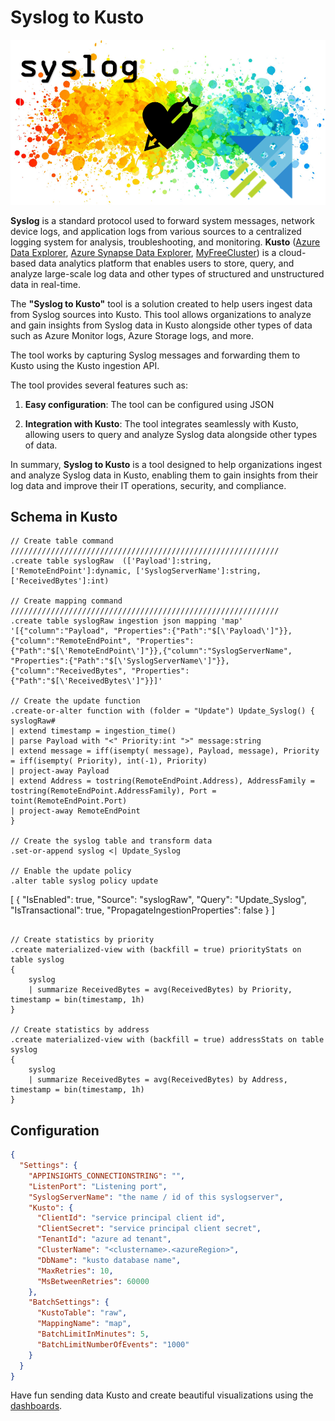 # Syslog to Kusto

![the logo](media/logo.png)

**Syslog** is a standard protocol used to forward system messages, network device logs, and application logs from various sources to a centralized logging system for analysis, troubleshooting, and monitoring. **Kusto** ([Azure Data Explorer](https://azure.microsoft.com/services/data-explorer/), [Azure Synapse Data Explorer](https://docs.microsoft.com/azure/synapse-analytics/data-explorer/data-explorer-overview), [MyFreeCluster](https://aka.ms/kustofree)) is a cloud-based data analytics platform that enables users to store, query, and analyze large-scale log data and other types of structured and unstructured data in real-time.

The **"Syslog to Kusto"** tool is a solution created to help users ingest data from Syslog sources into Kusto. This tool allows organizations to analyze and gain insights from Syslog data in Kusto alongside other types of data such as Azure Monitor logs, Azure Storage logs, and more.

The tool works by capturing Syslog messages and forwarding them to Kusto using the Kusto ingestion API.

The tool provides several features such as:

1. **Easy configuration**: The tool can be configured using JSON

1. **Integration with Kusto**: The tool integrates seamlessly with Kusto, allowing users to query and analyze Syslog data alongside other types of data.

In summary, **Syslog to Kusto** is a tool designed to help organizations ingest and analyze Syslog data in Kusto, enabling them to gain insights from their log data and improve their IT operations, security, and compliance.

## Schema in Kusto

```kusto
// Create table command
////////////////////////////////////////////////////////////
.create table syslogRaw  (['Payload']:string, ['RemoteEndPoint']:dynamic, ['SyslogServerName']:string, ['ReceivedBytes']:int)

// Create mapping command
////////////////////////////////////////////////////////////
.create table syslogRaw ingestion json mapping 'map' '[{"column":"Payload", "Properties":{"Path":"$[\'Payload\']"}},{"column":"RemoteEndPoint", "Properties":{"Path":"$[\'RemoteEndPoint\']"}},{"column":"SyslogServerName", "Properties":{"Path":"$[\'SyslogServerName\']"}},{"column":"ReceivedBytes", "Properties":{"Path":"$[\'ReceivedBytes\']"}}]'

// Create the update function
.create-or-alter function with (folder = "Update") Update_Syslog() {
syslogRaw#
| extend timestamp = ingestion_time()
| parse Payload with "<" Priority:int ">" message:string
| extend message = iff(isempty( message), Payload, message), Priority = iff(isempty( Priority), int(-1), Priority)
| project-away Payload
| extend Address = tostring(RemoteEndPoint.Address), AddressFamily = tostring(RemoteEndPoint.AddressFamily), Port = toint(RemoteEndPoint.Port)
| project-away RemoteEndPoint
}

// Create the syslog table and transform data
.set-or-append syslog <| Update_Syslog

// Enable the update policy
.alter table syslog policy update
```
[
    {
        "IsEnabled": true,
        "Source": "syslogRaw",
        "Query": "Update_Syslog",
        "IsTransactional": true,
        "PropagateIngestionProperties": false
    }
]
```

// Create statistics by priority
.create materialized-view with (backfill = true) priorityStats on table syslog
{
    syslog
    | summarize ReceivedBytes = avg(ReceivedBytes) by Priority, timestamp = bin(timestamp, 1h)
}

// Create statistics by address
.create materialized-view with (backfill = true) addressStats on table syslog
{
    syslog
    | summarize ReceivedBytes = avg(ReceivedBytes) by Address, timestamp = bin(timestamp, 1h)
}
```

## Configuration

```json
{
  "Settings": {
    "APPINSIGHTS_CONNECTIONSTRING": "",
    "ListenPort": "Listening port",
    "SyslogServerName": "the name / id of this syslogserver",
    "Kusto": {
      "ClientId": "service principal client id",
      "ClientSecret": "service principal client secret",
      "TenantId": "azure ad tenant",
      "ClusterName": "<clustername>.<azureRegion>",
      "DbName": "kusto database name",
      "MaxRetries": 10,
      "MsBetweenRetries": 60000
    },
    "BatchSettings": {
      "KustoTable": "raw",
      "MappingName": "map",
      "BatchLimitInMinutes": 5,
      "BatchLimitNumberOfEvents": "1000"
    }
  }
}
```

Have fun sending data Kusto and create beautiful visualizations using the [dashboards](https://dataexplorer.azure.com/dashboards).
